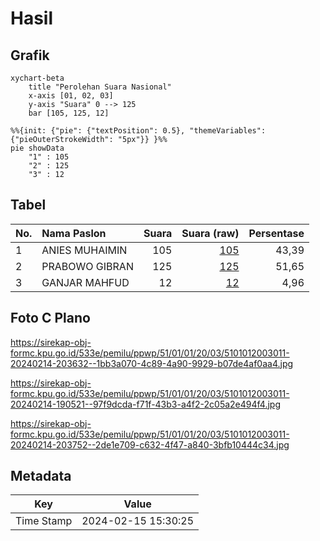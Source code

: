 # Hasil

## Grafik

```mermaid
xychart-beta
    title "Perolehan Suara Nasional"
    x-axis [01, 02, 03]
    y-axis "Suara" 0 --> 125
    bar [105, 125, 12]
```

```mermaid
%%{init: {"pie": {"textPosition": 0.5}, "themeVariables": {"pieOuterStrokeWidth": "5px"}} }%%
pie showData
    "1" : 105
    "2" : 125
    "3" : 12
```

## Tabel

| No. | Nama Paslon    | Suara | Suara (raw) | Persentase |
|:--- |:-------------- | -----:| -----------:| ----------:|
| 1   | ANIES MUHAIMIN | 105   | [105][p-1]  | 43,39      |
| 2   | PRABOWO GIBRAN | 125   | [125][p-2]  | 51,65      |
| 3   | GANJAR MAHFUD  | 12    | [12][p-3]   | 4,96       |


[p-1]: https://github.com/gigit-pemilu/pemilu-2024/blob/main/pilpres/hitung-suara/sub/51-bali/sub/01-jembrana/sub/01-negara/sub/2003-banyubiru/sub/011-tps/sub/paslon-1.txt
[p-2]: https://github.com/gigit-pemilu/pemilu-2024/blob/main/pilpres/hitung-suara/sub/51-bali/sub/01-jembrana/sub/01-negara/sub/2003-banyubiru/sub/011-tps/sub/paslon-2.txt
[p-3]: https://github.com/gigit-pemilu/pemilu-2024/blob/main/pilpres/hitung-suara/sub/51-bali/sub/01-jembrana/sub/01-negara/sub/2003-banyubiru/sub/011-tps/sub/paslon-3.txt

## Foto C Plano

https://sirekap-obj-formc.kpu.go.id/533e/pemilu/ppwp/51/01/01/20/03/5101012003011-20240214-203632--1bb3a070-4c89-4a90-9929-b07de4af0aa4.jpg

https://sirekap-obj-formc.kpu.go.id/533e/pemilu/ppwp/51/01/01/20/03/5101012003011-20240214-190521--97f9dcda-f71f-43b3-a4f2-2c05a2e494f4.jpg

https://sirekap-obj-formc.kpu.go.id/533e/pemilu/ppwp/51/01/01/20/03/5101012003011-20240214-203752--2de1e709-c632-4f47-a840-3bfb10444c34.jpg


## Metadata

| Key        | Value               |
| ---------- | ------------------- |
| Time Stamp | 2024-02-15 15:30:25 |



